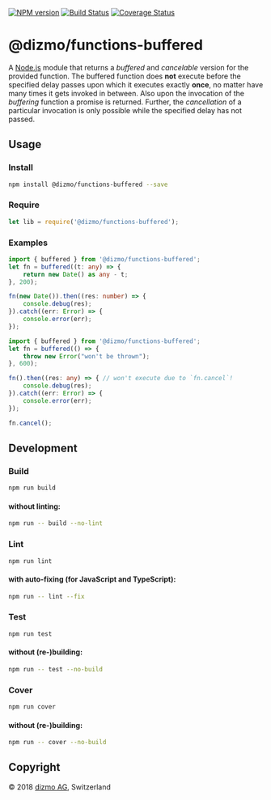 [![NPM version](https://badge.fury.io/js/%40dizmo%2Ffunctions-buffered.svg)](https://npmjs.org/package/@dizmo/functions-buffered)
[![Build Status](https://travis-ci.org/dizmo/functions-buffered.svg?branch=master)](https://travis-ci.org/dizmo/functions-buffered)
[![Coverage Status](https://coveralls.io/repos/github/dizmo/functions-buffered/badge.svg?branch=master)](https://coveralls.io/github/dizmo/functions-buffered?branch=master)

# @dizmo/functions-buffered
A [Node.js] module that returns a *buffered* and *cancelable* version for the provided function. The buffered function does **not** execute before the specified delay passes upon which it executes exactly **once**, no matter have many times it gets invoked in between. Also upon the invocation of the *buffering* function a promise is returned. Further, the *cancellation* of a particular invocation is only possible while the specified delay has not passed.

[Node.js]: https://nodejs.org/en/

## Usage
### Install
```sh
npm install @dizmo/functions-buffered --save
```
### Require
```javascript
let lib = require('@dizmo/functions-buffered');
```
### Examples
```typescript
import { buffered } from '@dizmo/functions-buffered';
let fn = buffered((t: any) => {
    return new Date() as any - t;
}, 200);

fn(new Date()).then((res: number) => {
    console.debug(res);
}).catch((err: Error) => {
    console.error(err);
});
```
```typescript
import { buffered } from '@dizmo/functions-buffered';
let fn = buffered(() => {
    throw new Error("won't be thrown");
}, 600);

fn().then((res: any) => { // won't execute due to `fn.cancel`!
    console.debug(res);
}).catch((err: Error) => {
    console.error(err);
});

fn.cancel();
```

## Development
### Build
```sh
npm run build
```
#### without linting:
```sh
npm run -- build --no-lint
```
### Lint
```sh
npm run lint
```
#### with auto-fixing (for JavaScript and TypeScript):
```sh
npm run -- lint --fix
```
### Test
```sh
npm run test
```
#### without (re-)building:
```sh
npm run -- test --no-build
```
### Cover
```sh
npm run cover
```
#### without (re-)building:
```sh
npm run -- cover --no-build
```

## Copyright

 © 2018 [dizmo AG](http://dizmo.com/), Switzerland
